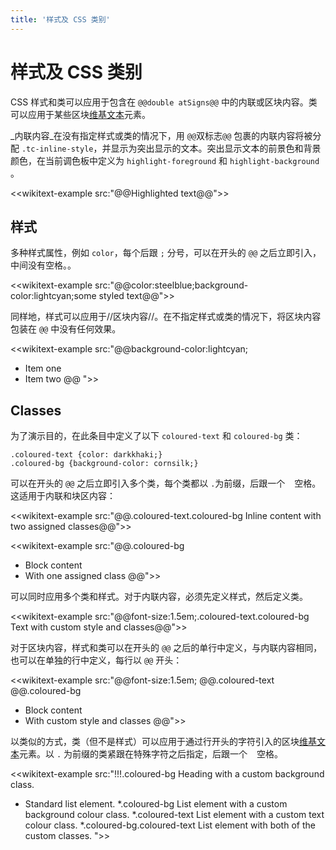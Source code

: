 ```yaml
---
title: '样式及 CSS 类别'
---
```


# 样式及 CSS 类别

CSS 样式和类可以应用于包含在 `@@double atSigns@@` 中的内联或区块内容。类可以应用于某些区块[维基文本](WikiText)元素。

_内联内容_在没有指定样式或类的情况下，用 `@@`双标志`@@` 包裹的内联内容将被分配 `.tc-inline-style`，并显示为突出显示的文本。突出显示文本的前景色和背景颜色，在当前调色板中定义为 `highlight-foreground` 和 `highlight-background` 。

<<wikitext-example src:"@@Highlighted text@@">>

## 样式

多种样式属性，例如 `color`，每个后跟 `;` 分号，可以在开头的 `@@` 之后立即引入，中间没有空格。。

<<wikitext-example src:"@@color:steelblue;background-color:lightcyan;some styled text@@">>

同样地，样式可以应用于//区块内容//。在不指定样式或类的情况下，将区块内容包装在 `@@` 中没有任何效果。

<<wikitext-example src:"@@background-color:lightcyan;
* Item one
* Item two
@@
">>

## Classes

为了演示目的，在此条目中定义了以下 `coloured-text` 和 `coloured-bg` 类：

```
.coloured-text {color: darkkhaki;}
.coloured-bg {background-color: cornsilk;}
```

<style>
.coloured-text {color: darkkhaki;}
.coloured-bg {background-color: cornsilk;}
</style>

可以在开头的 `@@` 之后立即引入多个类，每个类都以 `.`为前缀，后跟一个 ` ` 空格。这适用于内联和块区内容：

<<wikitext-example src:"@@.coloured-text.coloured-bg Inline content with two assigned classes@@">>

<<wikitext-example src:"@@.coloured-bg
* Block content
* With one assigned class
@@">>



可以同时应用多个类和样式。对于内联内容，必须先定义样式，然后定义类。

<<wikitext-example src:"@@font-size:1.5em;.coloured-text.coloured-bg Text with custom style and classes@@">>

对于区块内容，样式和类可以在开头的 `@@` 之后的单行中定义，与内联内容相同，也可以在单独的行中定义，每行以 `@@` 开头：

<<wikitext-example src:"@@font-size:1.5em;
@@.coloured-text
@@.coloured-bg
* Block content
* With custom style and classes
@@">>

以类似的方式，类（但不是样式）可以应用于通过行开头的字符引入的区块[维基文本](WikiText)元素。以 `.` 为前缀的类紧跟在特殊字符之后指定，后跟一个 ` ` 空格。

<<wikitext-example src:"!!!.coloured-bg Heading with a custom background class.

* Standard list element.
*.coloured-bg List element with a custom background colour class.
*.coloured-text List element with a custom text colour class.
*.coloured-bg.coloured-text List element with both of the custom classes.
">> 